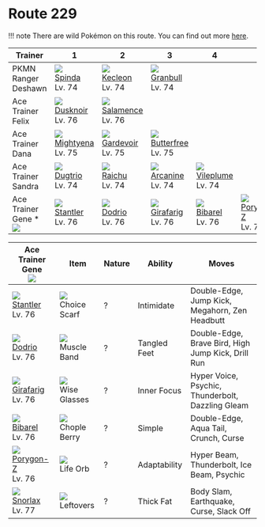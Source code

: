 # Route 229

!!! note
    There are wild Pokémon on this route. You can find out more [here](../../wild_pokemon/route_229/).


Trainer                            | 1                                 | 2                                 | 3                                  | 4                                 | 5                                 | 6
---                                | ---                               | ---                               | ---                                | ---                               | ---                               | ---
PKMN Ranger Deshawn                | ![][327]<br>[Spinda]<br>Lv. 74    | ![][352]<br>[Kecleon]<br>Lv. 74   | ![][210]<br>[Granbull]<br>Lv. 74   | &nbsp;                            | &nbsp;                            | &nbsp;
Ace Trainer Felix                  | ![][477]<br>[Dusknoir]<br>Lv. 76  | ![][373]<br>[Salamence]<br>Lv. 76 | &nbsp;                             | &nbsp;                            | &nbsp;                            | &nbsp;
Ace Trainer Dana                   | ![][262]<br>[Mightyena]<br>Lv. 75 | ![][282]<br>[Gardevoir]<br>Lv. 75 | ![][012]<br>[Butterfree]<br>Lv. 75 | &nbsp;                            | &nbsp;                            | &nbsp;
Ace Trainer Sandra                 | ![][051]<br>[Dugtrio]<br>Lv. 74   | ![][026]<br>[Raichu]<br>Lv. 74    | ![][059]<br>[Arcanine]<br>Lv. 74   | ![][045]<br>[Vileplume]<br>Lv. 74 | &nbsp;                            | &nbsp;
Ace Trainer Gene *<br>![][ace_m_2] | ![][234]<br>[Stantler]<br>Lv. 76  | ![][085]<br>[Dodrio]<br>Lv. 76    | ![][203]<br>[Girafarig]<br>Lv. 76  | ![][400]<br>[Bibarel]<br>Lv. 76   | ![][474]<br>[Porygon-Z]<br>Lv. 76 | ![][143]<br>[Snorlax]<br>Lv. 77

Ace Trainer Gene<br>![][ace_m_2]  | Item                              | Nature | Ability      | Moves
---                               | ---                               | ---    | ---          | ---
![][234]<br>[Stantler]<br>Lv. 76  | ![][choice-scarf]<br>Choice Scarf | ?      | Intimidate   | Double-Edge, Jump Kick, Megahorn, Zen Headbutt
![][085]<br>[Dodrio]<br>Lv. 76    | ![][muscle-band]<br>Muscle Band   | ?      | Tangled Feet | Double-Edge, Brave Bird, High Jump Kick, Drill Run
![][203]<br>[Girafarig]<br>Lv. 76 | ![][wise-glasses]<br>Wise Glasses | ?      | Inner Focus  | Hyper Voice, Psychic, Thunderbolt, Dazzling Gleam
![][400]<br>[Bibarel]<br>Lv. 76   | ![][chople-berry]<br>Chople Berry | ?      | Simple       | Double-Edge, Aqua Tail, Crunch, Curse
![][474]<br>[Porygon-Z]<br>Lv. 76 | ![][life-orb]<br>Life Orb         | ?      | Adaptability | Hyper Beam, Thunderbolt, Ice Beam, Psychic
![][143]<br>[Snorlax]<br>Lv. 77   | ![][leftovers]<br>Leftovers       | ?      | Thick Fat    | Body Slam, Earthquake, Curse, Slack Off

[Butterfree]: ../../pokemon_changes/012/
[Raichu]: ../../pokemon_changes/026/
[Vileplume]: ../../pokemon_changes/045/
[Dugtrio]: ../../pokemon_changes/051/
[Arcanine]: ../../pokemon_changes/059/
[Dodrio]: ../../pokemon_changes/085/
[Snorlax]: ../../pokemon_changes/143/
[Girafarig]: ../../pokemon_changes/203/
[Granbull]: ../../pokemon_changes/210/
[Stantler]: ../../pokemon_changes/234/
[Mightyena]: ../../pokemon_changes/262/
[Gardevoir]: ../../pokemon_changes/282/
[Spinda]: ../../pokemon_changes/327/
[Kecleon]: ../../pokemon_changes/352/
[Salamence]: ../../pokemon_changes/373/
[Bibarel]: ../../pokemon_changes/400/
[Porygon-Z]: ../../pokemon_changes/474/
[Dusknoir]: ../../pokemon_changes/477/
[choice-scarf]: ../img/items/choice-scarf.png
[chople-berry]: ../img/items/chople-berry.png
[leftovers]: ../img/items/leftovers.png
[life-orb]: ../img/items/life-orb.png
[muscle-band]: ../img/items/muscle-band.png
[wise-glasses]: ../img/items/wise-glasses.png
[012]: ../img/pokemon/012.png
[026]: ../img/pokemon/026.png
[045]: ../img/pokemon/045.png
[051]: ../img/pokemon/051.png
[059]: ../img/pokemon/059.png
[085]: ../img/pokemon/085.png
[143]: ../img/pokemon/143.png
[203]: ../img/pokemon/203.png
[210]: ../img/pokemon/210.png
[234]: ../img/pokemon/234.png
[262]: ../img/pokemon/262.png
[282]: ../img/pokemon/282.png
[327]: ../img/pokemon/327.png
[352]: ../img/pokemon/352.png
[373]: ../img/pokemon/373.png
[400]: ../img/pokemon/400.png
[474]: ../img/pokemon/474.png
[477]: ../img/pokemon/477.png
[ace_m_2]: ../img/trainer/ace_m_2.png
